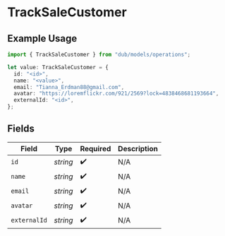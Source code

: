 # TrackSaleCustomer

## Example Usage

```typescript
import { TrackSaleCustomer } from "dub/models/operations";

let value: TrackSaleCustomer = {
  id: "<id>",
  name: "<value>",
  email: "Tianna_Erdman88@gmail.com",
  avatar: "https://loremflickr.com/921/2569?lock=4838468681193664",
  externalId: "<id>",
};
```

## Fields

| Field              | Type               | Required           | Description        |
| ------------------ | ------------------ | ------------------ | ------------------ |
| `id`               | *string*           | :heavy_check_mark: | N/A                |
| `name`             | *string*           | :heavy_check_mark: | N/A                |
| `email`            | *string*           | :heavy_check_mark: | N/A                |
| `avatar`           | *string*           | :heavy_check_mark: | N/A                |
| `externalId`       | *string*           | :heavy_check_mark: | N/A                |